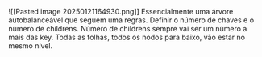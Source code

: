 ![[Pasted image 20250121164930.png]]
Essencialmente uma árvore autobalanceável que seguem uma regras.
Definir o número de chaves e o número de childrens.
Número de childrens sempre vai ser um número a mais das key.
Todas as folhas, todos os nodos para baixo, vão estar no mesmo nível.
